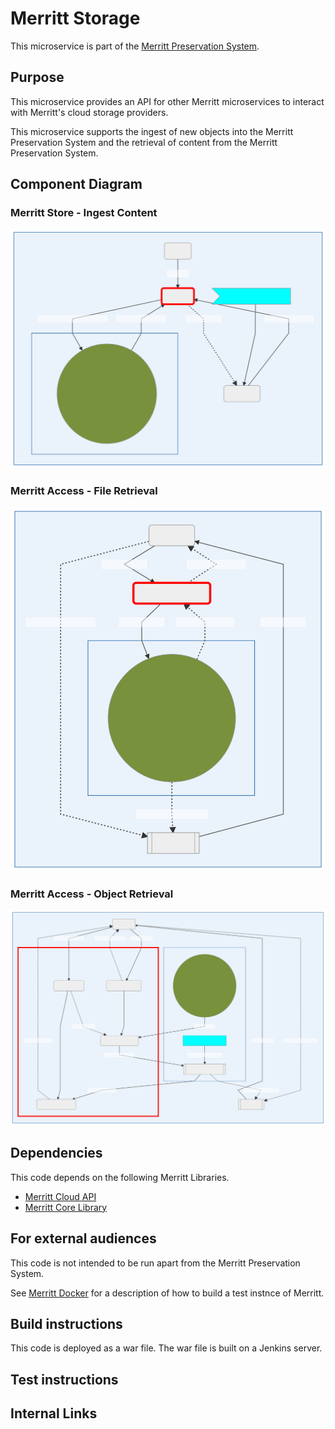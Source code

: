 # Merritt Storage

This microservice is part of the [Merritt Preservation System](https://github.com/CDLUC3/mrt-doc).

## Purpose

This microservice provides an API for other Merritt microservices to interact with Merritt's cloud storage providers.

This microservice supports the ingest of new objects into the Merritt Preservation System 
and the retrieval of content from the Merritt Preservation System.

## Component Diagram

### Merritt Store - Ingest Content
![Flowchart](https://github.com/CDLUC3/mrt-doc/raw/main/diagrams/store-ing.mmd.svg)

### Merritt Access - File Retrieval
![Flowchart](https://github.com/CDLUC3/mrt-doc/raw/main/diagrams/store-file.mmd.svg)

### Merritt Access - Object Retrieval
![Flowchart](https://github.com/CDLUC3/mrt-doc/raw/main/diagrams/store-obj.mmd.svg)

## Dependencies

This code depends on the following Merritt Libraries.
- [Merritt Cloud API](https://github.com/CDLUC3/mrt-cloud)
- [Merritt Core Library](https://github.com/CDLUC3/mrt-core2)

## For external audiences
This code is not intended to be run apart from the Merritt Preservation System.

See [Merritt Docker](https://github.com/CDLUC3/merritt-docker) for a description of how to build a test instnce of Merritt.

## Build instructions
This code is deployed as a war file. The war file is built on a Jenkins server.

## Test instructions

## Internal Links

